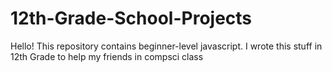 # 12th-Grade-School-Projects
Hello!
This repository contains beginner-level javascript.
I wrote this stuff in 12th Grade to help my friends in compsci class
